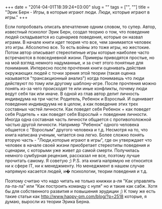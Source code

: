 +++
date = "2014-04-01T18:39:24+03:00"
slug = ""
tags = ["", ""]
title = "Эрик Берн - Игры, в которые играют люди. Люди, которые играют в игры."
+++

Если попробовать описать впечатление одним словом, то супер.  Автор, известный
психолог Эрик Берн, создал теорию о том, что поведение людей складывается из
сценариев поведения, которые он назвал играми.  В начале книги идет теория что
все, чем занимается человек это игры. Абсолютно все.
То есть войны это тоже игры, но жестокие.  Потом автор описывает стереотипные
игры которые наиболее часто встречаются в повседневной жизни.  Примеры
приводятся простые, но на мой взгляд немного надуманные, и за счет этого
понятные для понимания.  Интересно после прочтения книги оценивать действия
окружающих людей с точки зрения этой теории (такая оценка называется
"трансакционный анализ") когда понимаешь что люди действуют по тому или другому
шаблону-игре.  После прочтения можно понять из-за чего происходят те или иные
конфликты, почему люди ведут себя так или иначе.  В одной из глав автор делит
личность индивидума на три части: Родитель, Ребенок и Взрослый.  И оценивает
поведение индивидуума не в целом, а как поведение этих трех составных частей
личности.  Как поведет себя Ребенок + как поведет себя Родитель + как поведет
себя Взрослый = поведение личности.  Иногда одна составная часть личности
общается с противоположной частью другой личности. Например "Ребенок" одного
человека общается с "Взрослым" другого человека и т.д.  Несмотря на то, что
книга написана ученым, читается она легко.  Более сложно понять вторую часть -
"Люди,которые играют в игры", где он утверждает что человек в начале своей жизни
приобретает стереотипы поведения и сценарии, с которыми уже живет до самой
смерти.  Получилась немного сумбурная рецензия, рассказал не все, поэтому лучше
прочитать самому. Я советую ;) P.S. эта книга напрямую не относится ни к сфере
IT, ни к менеджменту.  Но менеджмент в нашем случае напрямую касается людей, и�
психологии, теории поведения и т.д.

Поэтому считаю что надо читать не только книжки а-ля "Как управлять ла-ла-ла"
или "Как построить команду с нуля" но и такие как сабж. Хотя бы для собственного
развития и повышения эрудиции ;) К тому же есть такие статьи как
http://www.happy-pm.com/blog/?p=2518 которые, я думаю, выросли из теории Эрика
Берна.
